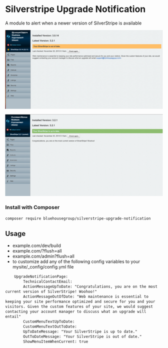 Silverstripe Upgrade Notification
=================================

A module to alert when a newer version of SilverStripe is available

![Screenshot](https://github.com/bluehousegroup/silverstripe-upgrade-notification/blob/master/images/ScreenShot1.png)

![Screenshot](https://github.com/bluehousegroup/silverstripe-upgrade-notification/blob/master/images/ScreenShot2.png)

### Install with Composer  
	composer require bluehousegroup/silverstripe-upgrade-notification

## Usage

 - example.com/dev/build
 - example.com/?flush=all
 - example.com/admin?flush=all
 - to customize add any of the following config variables to your mysite/_config/config.yml file

```	
	UpgradeNotificationPage:
		TechnicalContactEmail: 
		ActionMessageUpToDate: "Congratulations, you are on the most current version of SilverStripe! Woohoo!"
		ActionMessageOutOfDate: "Web maintenance is essential to keeping your site performance optimized and secure for you and your visitors. Given the custom features of your site, we would suggest contacting your account manager to discuss what an upgrade will entail"
		CustomMenuTextUpToDate: 
		CustomMenuTextOutToDate: 
		UpToDateMessage: "Your SilverStripe is up to date."
		OutToDateMessage: "Your SilverStripe is out of date." 
		ShowMenuItemWhenCurrent: true
```

